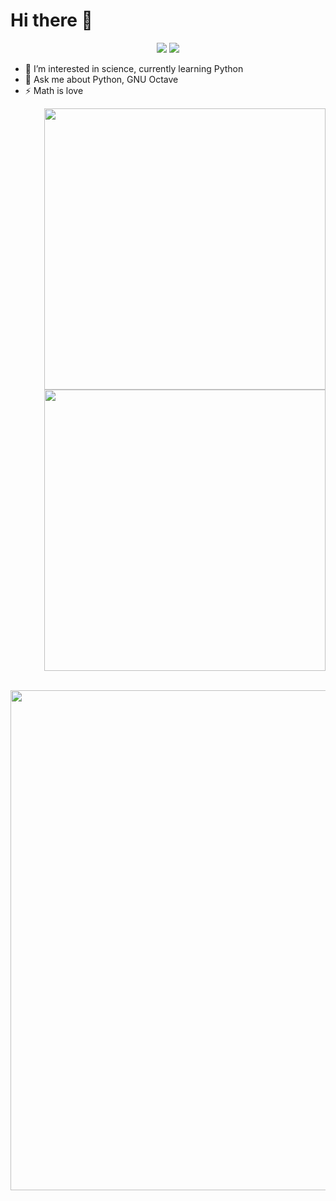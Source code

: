 # Hi there 👋


<p align="center">
  <a href="https://twitter.com/Pranjal33570011" target="_blank"><img src="https://img.shields.io/badge/twitter-%231DA1F2.svg?&style=for-the-badge&logo=twitter&logoColor=white" /></a>
  <a href="https://www.linkedin.com/in/pranjal-das-abb540207/" target="_blank"><img src="https://img.shields.io/badge/linkedin-%230077B5.svg?&style=for-the-badge&logo=linkedin&logoColor=white" /></a>
</p>

- 🌱 I’m interested in science, currently learning Python
- 💬 Ask me about Python, GNU Octave
- ⚡ Math is love

<p align="right">
  <img src="https://github-readme-stats.vercel.app/api?username=prAnjal314&theme=tokyonight&count_private=true&include_all_commits=true&show_icons=true&custom_title=%23%20GitHub%20Stats%20%E2%9C%85" width="450" />
  
  <img src="https://github-readme-stats.vercel.app/api/top-langs/?username=prAnjal314&theme=tokyonight&layout=compact&langs_count=10&custom_title=%23%20Most%20Used%20Languages%20%F0%9F%91%A8%F0%9F%8F%BD%E2%80%8D%F0%9F%92%BB" width="450" />
</p>

<br>
<img align="right" src="https://github-readme-streak-stats.herokuapp.com/?user=prAnjal314&theme=dark" width="800"/>
